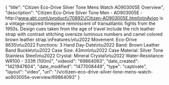 {
    "title": "Citizen Eco-Drive Silver Tone Mens Watch AO903005E Overview",
    "description": "Citizen Eco-Drive Silver Tone Men - AO903005E - http:\/\/www.abt.com\/product\/70892\/Citizen-AO903005E.html\n\nAvion is a vintage-inspired timepiece reminiscent of transatlantic fights from the 1950s. Design cues taken from the age of travel include the rich leather strap with contrast stitching oversize luminous numbers and camel colored brown leather strap.\nFeatures:\n\u2022 Movement: Eco-Drive 8635\n\u2022 Functions: 3 Hand Day-Date\n\u2022 Band: Brown Leather Band Buckle\n\u2022 Case Size: 43mm\n\u2022 Case Material: Silver Tone Stainless Steel\n\u2022 Crystal: Mineral Crystal\n\u2022 Water-Resistance: WR100 - 333ft (100m)",
    "videoid": "69864093",
    "date_created": "1421947604",
    "date_modified": "1477008449",
    "type": "captivate",
    "layout": "video",
    "url": "\/v\/citizen-eco-drive-silver-tone-mens-watch-ao903005e-overview\/69864093"
}